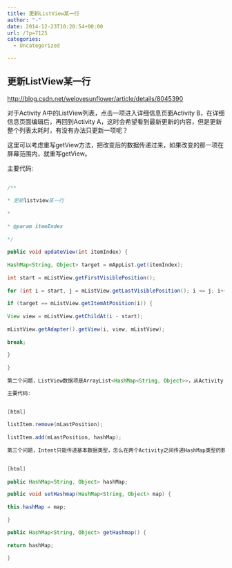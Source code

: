 ```yaml
---
title: 更新ListView某一行
author: "-"
date: 2014-12-23T10:20:54+00:00
url: /?p=7125
categories:
  - Uncategorized

---
```

## 更新ListView某一行
http://blog.csdn.net/welovesunflower/article/details/8045390

对于Activity A中的ListView列表，点击一项进入详细信息页面Activity B，在详细信息页面编辑后，再回到Activity A，这时会希望看到最新更新的内容，但是更新整个列表太耗时，有没有办法只更新一项呢？

这里可以考虑重写getView方法，把改变后的数据传递过来，如果改变的那一项在屏幕范围内，就重写getView。

主要代码: 


```java 
  
/**
  
* 更新listview某一行
  
*
  
* @param itemIndex
  
*/
  
public void updateView(int itemIndex) {
  
HashMap<String, Object> target = mAppList.get(itemIndex);
  
int start = mListView.getFirstVisiblePosition();
  
for (int i = start, j = mListView.getLastVisiblePosition(); i <= j; i++)
  
if (target == mListView.getItemAtPosition(i)) {
  
View view = mListView.getChildAt(i - start);
  
mListView.getAdapter().getView(i, view, mListView);
  
break;
  
}
  
}
  
第二个问题，ListView数据项是ArrayList<HashMap<String, Object>>，从Activity B传递过来的是一个HashMap<String,Object>，怎么更新ArrayList。

主要代码: 


[html] 
  
listItem.remove(mLastPosition);
  
listItem.add(mLastPosition, hashMap);
  
第三个问题，Intent只能传递基本数据类型，怎么在两个Activity之间传递HashMap类型的数据，可以写一个继承自Application的类，通过set ,get共享数据，但是用完后别忘了释放哦


[html] 
  
public HashMap<String, Object> hashMap;

public void setHashmap(HashMap<String, Object> map) {
  
this.hashMap = map;
  
}

public HashMap<String, Object> getHashmap() {
  
return hashMap;
  
}